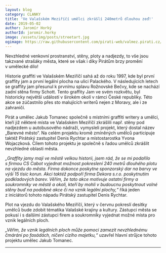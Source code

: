 ```yaml
---
layout: blog
category: CLANKY
title: 'Ve Valašském Meziříčí umělci zkrášlí 240metrů dlouhou zeď!'
date: 2019-05-02
author: Jaromír Horký
authorId: jaromir.horky
image: /assets/img/posts/streetart.jpg
ogimage: https://raw.githubusercontent.com/pirati-web/valmez.pirati.cz/master/assets/img/posts/streetart.jpg
---
```

Nevzhledné venkovní prostranství, stěny, ploty a nadjezdy, to vše jsou takzvané strašáky města, 
které se však i díky Pirátům brzy promění v umělecké dílo!

Historie graffiti ve Valašském Meziříčí sahá až do roku 1997, kde byl první graffity jam a první 
legální plocha na ulici Palackého. V následujících letech se graffity jam přesunul k prvnímu 
splavu Rožnovské Bečvy, kde se nachází zadní stěna firmy Schott. 
Tento graffity Jam ve svém rozkvětu, byl historicky největší událostí v širokém okolí v rámci České republiky. 
Této akce se zúčastnilo přes sto malujících writerů nejen z Moravy, ale i ze zahraničí. 

Pirát a umělec Jakub Tomanec společně s místními graffiti writery a umělci, kteří již některé místa ve Valašském Meziříčí 
zkrášlili např. stěny pod nadjezdem u autobusového nádraží, vymysleli projekt, který dostal název „Barevné město“. 
Na celém projektu kromě zmíněných umělců participuje taktéž Pirátský zastupitel Denis Rychtar a 
místostarostka Yvona Wojaczková. Cílem tohoto projektu je společně s řadou umělců zkrášlit nevzhledné oblasti města.

 _„Graffity jamy mají ve městě velkou historii, jsem rád, že se mi podařilo s firmou CS Cabot vyjednat možnost 
 pokreslení 240 metrů dlouhého plotu na vjezdu do města. 
 Firma dokonce poskytne sponzorský dar na barvy ve výši 15 tisíc korun. 
 Akci taktéž podpoří firma Dekora s.r.o. poskytnutím podkladových barev. 
 Věřím, že tato akce motivuje ostatní firmy a soukromníky ve městě a okolí, 
 kteří by mohli v budoucnu poskytnout volné stěny buď na podobné akce či na 
 vznik legální plochy,“_ říká jeden z iniciátorů tohoto nápadu Pirátský zastupitel Denis Rychtar.

Plot na vjezdu do Valašského Meziříčí, který v červnu pokreslí desítky umělců bude zdobit tématika 
Valašské krajiny a kultury. Zástupci města se pokusí i s dalšími zástupci firem a soukromníky 
vyjednat možné místa pro vznik legálních ploch.

_„Věřím, že vznik legálních ploch může pomoci zamezit nevzhlednému čmárání po fasádách, ničení cizího majetku,“_ uzavřel 
hlavní strůjce tohoto projektu umělec Jakub Tomanec.

- - -
